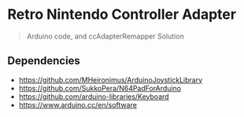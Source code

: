 # Retro  Nintendo Controller Adapter

> Arduino code, and ccAdapterRemapper Solution 

## Dependencies
- https://github.com/MHeironimus/ArduinoJoystickLibrary
- https://github.com/SukkoPera/N64PadForArduino
- https://github.com/arduino-libraries/Keyboard
- https://www.arduino.cc/en/software
 

